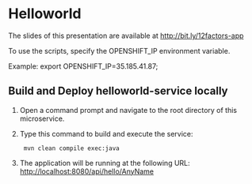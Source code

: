 # Helloworld

The slides of this presentation are available at <http://bit.ly/12factors-app>

To use the scripts, specify the OPENSHIFT_IP environment variable.

Example: export OPENSHIFT_IP=35.185.41.87;

Build and Deploy helloworld-service locally
------------------------------------------

1. Open a command prompt and navigate to the root directory of this microservice.
2. Type this command to build and execute the service:

        mvn clean compile exec:java

3. The application will be running at the following URL: <http://localhost:8080/api/hello/AnyName>